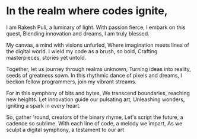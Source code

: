 # In the realm where codes ignite,
I am Rakesh Puli, a luminary of light.
With passion fierce, I embark on this quest,
Blending innovation and dreams, I am truly blessed.

My canvas, a mind with visions unfurled,
Where imagination meets lines of the digital world.
I wield my code as a brush, so bold,
Crafting masterpieces, stories yet untold.

Together, let us journey through realms unknown,
Turning ideas into reality, seeds of greatness sown.
In this rhythmic dance of pixels and dreams,
I beckon fellow programmers, join my vibrant streams.

For in this symphony of bits and bytes,
We transcend boundaries, reaching new heights.
Let innovation guide our pulsating art,
Unleashing wonders, igniting a spark in every heart.

So, gather 'round, creators of the binary rhyme,
Let's script the future, a cadence so sublime.
With each line of code, a melody we impart,
As we sculpt a digital symphony, a testament to our art
